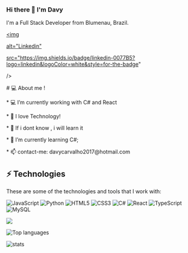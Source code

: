 ### Hi there 👋 I'm Davy

I'm a Full Stack Developer from Blumenau, Brazil.

<a href="https://www.linkedin.com/in/davy-carvalho-18bb381b8/">

<img

alt="Linkedin"

src="https://img.shields.io/badge/linkedin-0077B5?logo=linkedin&logoColor=white&style=for-the-badge"

/>

</a>

<p># 💻 About me !</p>

<p>* 💻 I’m currently working with C# and React</p>

  

<p>* 💬 I love Technology!</p>

<p>* 🚀 If i dont know , i will learn it</p>

<p>* 🌱 I’m currently learning C#;</p>

<p>* 📫 contact-me: davycarvalho2017@hotmail.com</p>

## ⚡ Technologies

<p>These are some of the technologies and tools that I work with:</p>

  

<img alt="JavaScript" src="https://img.shields.io/badge/javascript%20-%23323330.svg?&style=for-the-badge&logo=javascript&logoColor=%23F7DF1E&style=Plastic"/> <img alt="Python" src="https://img.shields.io/badge/python%20-%2314354C.svg?&style=for-the-badge&logo=python&logoColor=white&style=Plastic"/> <img alt="HTML5" src="https://img.shields.io/badge/html5%20-%23E34F26.svg?&style=for-the-badge&logo=html5&logoColor=white&style=Plastic"/> <img alt="CSS3" src="https://img.shields.io/badge/css3%20-%231572B6.svg?&style=for-the-badge&logo=css3&logoColor=white&style=Plastic"/> <img alt="C#" src="https://img.shields.io/badge/c%23%20-%23239120.svg?&style=for-the-badge&logo=c-sharp&logoColor=white&style=Plastic"/> <img alt="React" src="https://img.shields.io/badge/react%20-%2320232a.svg?&style=for-the-badge&logo=react&logoColor=%2361DAFB&style=Plastic"/> <img alt="TypeScript" src="https://img.shields.io/badge/typescript%20-%23007ACC.svg?&style=for-the-badge&logo=typescript&logoColor=white&style=Plastic"/> <img alt="MySQL" src="https://img.shields.io/badge/mysql-%2300f.svg?&style=for-the-badge&logo=mysql&logoColor=white&style=Plastic"/>
  

<img src="https://github-readme-stats.vercel.app/api?username=rodrigocamargo854" />

  

![Top languages](https://github-readme-stats.vercel.app/api/top-langs/?username=davycarvalho)

  

![stats](https://github-readme-stats.vercel.app/api/wakatime?username=@davycarvalho)
